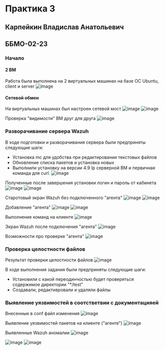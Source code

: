 # Практика 3
## Карпейкин Владислав Анатольевич
## ББМО-02-23

### Начало
#### 2 ВМ
Работа была выполнена на 2 виртуальных машинах на базе ОС Ubuntu, client и server
![image](https://github.com/user-attachments/assets/aaa5e955-913c-405a-b1e3-ac05edfc424e)


#### Сетевой обмен
На виртуальных машинах был настроен сетевой мост
![image](https://github.com/user-attachments/assets/13563aff-a95b-4eb9-b8e0-e8b5c698056e)
![image](https://github.com/user-attachments/assets/c25d5781-01bd-4691-9274-fc687fdcf45b)


Проверка "видимости" ВМ друг для друга
![image](https://github.com/user-attachments/assets/2d6a7731-cb58-4925-8368-c0cf9745450f)


### Разворачивание сервера Wazuh
В ходе подготовки и разворачивания сервера были предприняты следующие шаги:
- Установка mc для удобства при редактировании текстовых файлов
- Обновление списка пакетов и установка новых
- Выполнили установку на версии 4.9
Ip серверной ВМ и первичная команда для curl.
![image](https://github.com/user-attachments/assets/b3b8898d-cc21-417e-a658-6bd692e43b1f)

Полученные после завершения установки логин и пароль от кабинета
![image](https://github.com/user-attachments/assets/3e4af6e7-9541-4bbf-a049-3338d38bacc8)
![image](https://github.com/user-attachments/assets/a862e821-3ae3-49e4-b8e2-4010469405e1)



Старотовый экран Wazuh без подключенного "агента"
![image](https://github.com/user-attachments/assets/3940c38c-3639-47bc-a6b0-25ab44d6b4eb)
![image](https://github.com/user-attachments/assets/1c6acd2f-121d-4568-bee1-18afcfde4038)

Добавление "агента"
![image](https://github.com/user-attachments/assets/1e8995ae-f004-4d11-b4ef-f508f605c0fb)
![image](https://github.com/user-attachments/assets/7a12d621-af5e-4dcf-b65d-df5326bb9f5b)

Выполнение команд на клиенте
![image](https://github.com/user-attachments/assets/c456cfa2-caf5-4a14-a129-4eb5f5be0cf5)


Экран Wazuh после подключения "агента"
![image](https://github.com/user-attachments/assets/39e23535-29d0-4c05-a675-013e1b2b5ca9)


Возможности про проверке "агента"
![image](https://github.com/user-attachments/assets/2ca09f49-9eac-4dec-a390-07f88313202b)



### Проверка целостности файлов

Результат проверки целостности файлов
![image](https://github.com/user-attachments/assets/a660715b-9877-4082-baf1-c5b7d1287adc)


В ходе выполнения задания были предприняты следующие шаги:
- Установили с какой переодинчостью будет проверяться содержимое директории "*/test"
- Создавали, редактивровали и удаляли файлы

### Выявление уязвимостей в соотстветвии с документацияей

Внесенные в conf файл изменения
![image](https://github.com/user-attachments/assets/f32e6afd-cc39-4b32-b27e-7054d128dad8)


Выявление уязвимостей пакетов на клиенте ("агенте")
![image](https://github.com/user-attachments/assets/74a16144-500d-48fa-9e32-8394bc9c81bb)

Выявленные Wazuh аномалии
![image](https://github.com/user-attachments/assets/7d1468ec-038f-417f-9872-1762ca6c0238)

![image](https://github.com/user-attachments/assets/7a301bda-43a3-4e34-bc02-6864097c54c4)
![image](https://github.com/user-attachments/assets/39ddb553-7d52-4c92-b9e7-8e40d022b22f)
